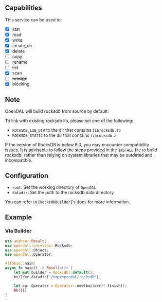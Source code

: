 ## Capabilities

This service can be used to:

- [x] stat
- [x] read
- [x] write
- [x] create_dir
- [x] delete
- [ ] copy
- [ ] rename
- [ ] ~~list~~
- [x] scan
- [ ] ~~presign~~
- [x] blocking

## Note

OpenDAL will build rocksdb from source by default.

To link with existing rocksdb lib, please set one of the following:

- `ROCKSDB_LIB_DIR` to the dir that contains `librocksdb.so`
- `ROCKSDB_STATIC` to the dir that contains `librocksdb.a`

If the version of RocksDB is below 6.0, you may encounter compatibility
issues. It is advisable to follow the steps provided in the [`INSTALL`](https://github.com/facebook/rocksdb/blob/main/INSTALL.md)
file to build rocksdb, rather than relying on system libraries that
may be outdated and incompatible.

## Configuration

- `root`: Set the working directory of `OpenDAL`
- `datadir`: Set the path to the rocksdb data directory

You can refer to [`RocksdbBuilder`]'s docs for more information.

## Example

### Via Builder

```rust
use anyhow::Result;
use opendal::services::Rocksdb;
use opendal::Object;
use opendal::Operator;

#[tokio::main]
async fn main() -> Result<()> {
    let mut builder = Rocksdb::default();
    builder.datadir("/tmp/opendal/rocksdb");

    let op: Operator = Operator::new(builder)?.finish();
    Ok(())
}
```
